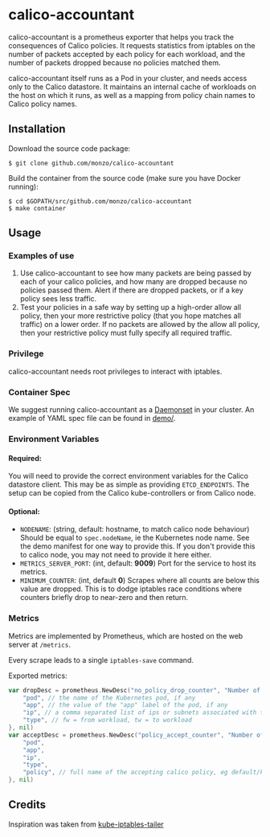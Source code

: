 # calico-accountant

calico-accountant is a prometheus exporter that helps you track the consequences of Calico policies. It requests
statistics from iptables on the number of packets accepted by each policy for each workload, and the number of packets 
dropped because no policies matched them.

calico-accountant itself runs as a Pod in your cluster, and needs access only to the Calico datastore. It maintains an
internal cache of workloads on the host on which it runs, as well as a mapping from policy chain names to Calico policy
names.

## Installation

Download the source code package:
```shell
$ git clone github.com/monzo/calico-accountant
```

Build the container from the source code (make sure you have Docker running):
```shell
$ cd $GOPATH/src/github.com/monzo/calico-accountant
$ make container
```

## Usage 

### Examples of use
1. Use calico-accountant to see how many packets are being passed by each of your calico policies, and how many are dropped because no policies passed them.
Alert if there are dropped packets, or if a key policy sees less traffic.
2. Test your policies in a safe way by setting up a high-order allow all policy, then your more restrictive policy (that you hope matches all traffic) on a lower
order. If no packets are allowed by the allow all policy, then your restrictive policy must fully specify all required traffic.

### Privilege
calico-accountant needs root privileges to interact with iptables.

### Container Spec
We suggest running calico-accountant as a [Daemonset](https://kubernetes.io/docs/concepts/workloads/controllers/daemonset/) in your cluster. An example of YAML spec file can be found in [demo/](demo/).

### Environment Variables 

#### Required: 
You will need to provide the correct environment variables for the Calico datastore client. This may be as simple as
providing `ETCD_ENDPOINTS`. The setup can be copied from the Calico kube-controllers or from Calico node.

#### Optional:
* `NODENAME`: (string, default: hostname, to match calico node behaviour) Should be equal to `spec.nodeName`, ie the Kubernetes node name. 
See the demo manifest for one way to provide this. If you don't provide this to calico node, you may not need to provide it here either.
* `METRICS_SERVER_PORT`: (int, default: **9009**) Port for the service to host its metrics.
* `MINIMUM_COUNTER`: (int, default **0**) Scrapes where all counts are below this value are dropped. This is to dodge iptables race conditions where counters briefly drop to near-zero and then return.

### Metrics 
Metrics are implemented by Prometheus, which are hosted on the web server at `/metrics`. 

Every scrape leads to a single `iptables-save` command.

Exported metrics:
```go
var dropDesc = prometheus.NewDesc("no_policy_drop_counter", "Number of packets dropped to/from a workload because no policies matched them", []string{
	"pod", // the name of the Kubernetes pod, if any
	"app", // the value of the "app" label of the pod, if any
	"ip", // a comma separated list of ips or subnets associated with the workload
	"type", // fw = from workload, tw = to workload
}, nil)
var acceptDesc = prometheus.NewDesc("policy_accept_counter", "Number of packets accepted by a policy on a workload", []string{
	"pod",
	"app",
	"ip",
	"type",
	"policy", // full name of the accepting calico policy, eg default/knp.default.foo
}, nil)
```

## Credits

Inspiration was taken from [kube-iptables-tailer](https://github.com/box/kube-iptables-tailer)
